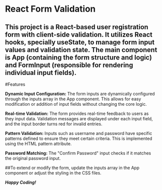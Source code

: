 # React Form Validation

## This project is a React-based user registration form with client-side validation. It utilizes React hooks, specially useState, to manage form input values and validation state. The **main component is App** (containing the form structure and logic) and **FormInput** (responsible for rendering individual input fields).

#Features

**Dynamic Input Configuration:** The form inputs are dynamically configured through the inputs array in the App component. This allows for easy modification or addition of input fields without changing the core logic.

**Real-time Validation:** The form provides real-time feedback to users as they input data. Validation messages are displayed under each input field, and the input border turns red for invalid entries.

**Pattern Validation:** Inputs such as username and password have specific patterns defined to ensure they meet certain criteria. This is implemented using the HTML pattern attribute.

**Password Matching:** The "Confirm Password" input checks if it matches the original password input.

##To extend or modify the form, update the inputs array in the App component or adjust the styling in the CSS files.

***Happy Coding!***
